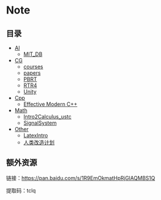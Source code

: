 # Note

## 目录

- [AI](AI) 
  - [MIT_DB](AI/MIT_DB) 
- [CG](CG) 
  - [courses](CG/courses) 
  - [papers](CG/papers) 
  - [PBRT](CG/PBRT) 
  - [RTR4](CG/RTR4) 
  - [Unity](CG/Unity) 
- [Cpp](Cpp) 
  - [Effective Modern C++](Cpp/EffectiveModernCpp) 
- [Math](Math) 
  - [Intro2Calculus_ustc](Math/Intro2Calculus_ustc) 
  - [SignalSystem](Math/SignalSystem) 
- [Other](Other) 
  - [LatexIntro](Other/LatexIntro) 
  - [人类改造计划](Other/RHP) 

## 额外资源

链接：https://pan.baidu.com/s/1R9EmOkmatHpRjGIAQMBS1Q 

提取码：tclq

